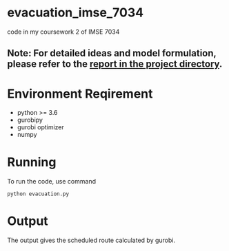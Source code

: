 # evacuation_imse_7034
code in my coursework 2 of IMSE 7034

## Note: For detailed ideas and model formulation, please refer to the [**report** in the project directory](https://github.com/rqhu1995/evacuation_imse_7034/blob/main/IELM7034_Coursework_2.pdf). 

# Environment Reqirement

- python >= 3.6
- gurobipy
- gurobi optimizer
- numpy

# Running

To run the code, use command

`python evacuation.py`

# Output
The output gives the scheduled route calculated by gurobi.
